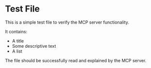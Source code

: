 # Test File

This is a simple test file to verify the MCP server functionality.

It contains:
- A title
- Some descriptive text
- A list

The file should be successfully read and explained by the MCP server.
